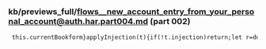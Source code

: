 ### kb/previews_full/flows__new_account_entry_from_your_personal_account@auth.har.part004.md (part 002)

```md
 this.currentBookform}applyInjection(t){if(!t.injection)return;let r=document.creat
```

```
